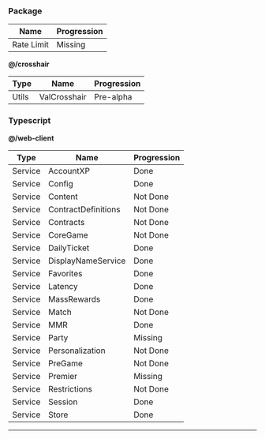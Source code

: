 ### Package

| Name       | Progression |
| ---------- | ----------- |
| Rate Limit | Missing     |

**@/crosshair**

| Type  | Name         | Progression |
| ----- | ------------ | ----------- |
| Utils | ValCrosshair | Pre-alpha   |

### Typescript

**@/web-client**

| Type    | Name                | Progression |
| ------- | ------------------- | ----------- |
| Service | AccountXP           | Done        |
| Service | Config              | Done        |
| Service | Content             | Not Done    |
| Service | ContractDefinitions | Not Done    |
| Service | Contracts           | Not Done    |
| Service | CoreGame            | Not Done    |
| Service | DailyTicket         | Done        |
| Service | DisplayNameService  | Done        |
| Service | Favorites           | Done        |
| Service | Latency             | Done        |
| Service | MassRewards         | Done        |
| Service | Match               | Not Done    |
| Service | MMR                 | Done        |
| Service | Party               | Missing     |
| Service | Personalization     | Not Done    |
| Service | PreGame             | Not Done    |
| Service | Premier             | Missing     |
| Service | Restrictions        | Not Done    |
| Service | Session             | Done        |
| Service | Store               | Done        |

-----------